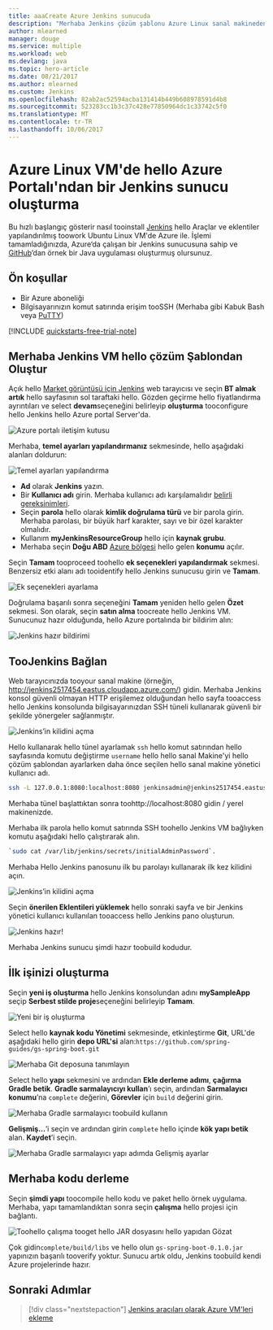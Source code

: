```yaml
---
title: aaaCreate Azure Jenkins sunucuda
description: "Merhaba Jenkins çözüm şablonu Azure Linux sanal makineden Jenkins yükleyin ve bir örnek Java uygulaması oluşturma."
author: mlearned
manager: douge
ms.service: multiple
ms.workload: web
ms.devlang: java
ms.topic: hero-article
ms.date: 08/21/2017
ms.author: mlearned
ms.custom: Jenkins
ms.openlocfilehash: 82ab2ac52594acba131414b449b608978591d4b8
ms.sourcegitcommit: 523283cc1b3c37c428e77850964dc1c33742c5f0
ms.translationtype: MT
ms.contentlocale: tr-TR
ms.lasthandoff: 10/06/2017
---
```

# <a name="create-a-jenkins-server-on-an-azure-linux-vm-from-hello-azure-portal"></a>Azure Linux VM'de hello Azure Portalı'ndan bir Jenkins sunucu oluşturma

Bu hızlı başlangıç gösterir nasıl tooinstall [Jenkins](https://jenkins.io) hello Araçlar ve eklentiler yapılandırılmış toowork Ubuntu Linux VM'de Azure ile. İşlemi tamamladığınızda, Azure‘da çalışan bir Jenkins sunucusuna sahip ve [GitHub](https://github.com)’dan örnek bir Java uygulaması oluşturmuş olursunuz.

## <a name="prerequisites"></a>Ön koşullar

* Bir Azure aboneliği
* Bilgisayarınızın komut satırında erişim tooSSH (Merhaba gibi Kabuk Bash veya [PuTTY](http://www.putty.org/))

[!INCLUDE [quickstarts-free-trial-note](../../includes/quickstarts-free-trial-note.md)]

## <a name="create-hello-jenkins-vm-from-hello-solution-template"></a>Merhaba Jenkins VM hello çözüm Şablondan Oluştur

Açık hello [Market görüntüsü için Jenkins](https://azuremarketplace.microsoft.com/marketplace/apps/azure-oss.jenkins?tab=Overview) web tarayıcısı ve seçin **BT almak artık** hello sayfasının sol taraftaki hello. Gözden geçirme hello fiyatlandırma ayrıntıları ve select **devam**seçeneğini belirleyip **oluşturma** tooconfigure hello Jenkins hello Azure portal Server'da. 
   
![Azure portalı iletişim kutusu](./media/install-jenkins-solution-template/ap-create.png)

Merhaba, **temel ayarları yapılandırmanız** sekmesinde, hello aşağıdaki alanları doldurun:

![Temel ayarları yapılandırma](./media/install-jenkins-solution-template/ap-basic.png)

* **Ad** olarak **Jenkins** yazın.
* Bir **Kullanıcı adı** girin. Merhaba kullanıcı adı karşılamalıdır [belirli gereksinimleri](/azure/virtual-machines/linux/faq#what-are-the-username-requirements-when-creating-a-vm).
* Seçin **parola** hello olarak **kimlik doğrulama türü** ve bir parola girin. Merhaba parolası, bir büyük harf karakter, sayı ve bir özel karakter olmalıdır.
* Kullanım **myJenkinsResourceGroup** hello için **kaynak grubu**.
* Merhaba seçin **Doğu ABD** [Azure bölgesi](https://azure.microsoft.com/regions/) hello gelen **konumu** açılır.

Seçin **Tamam** tooproceed toohello **ek seçenekleri yapılandırmak** sekmesi. Benzersiz etki alanı adı tooidentify hello Jenkins sunucusu girin ve **Tamam**.

![Ek seçenekleri ayarlama](./media/install-jenkins-solution-template/ap-addtional.png)  

 Doğrulama başarılı sonra seçeneğini **Tamam** yeniden hello gelen **Özet** sekmesi. Son olarak, seçin **satın alma** toocreate hello Jenkins VM. Sunucunuz hazır olduğunda, hello Azure portalında bir bildirim alın:   

![Jenkins hazır bildirimi](./media/install-jenkins-solution-template/jenkins-deploy-notification-ready.png)

## <a name="connect-toojenkins"></a>TooJenkins Bağlan

Web tarayıcınızda tooyour sanal makine (örneğin, http://jenkins2517454.eastus.cloudapp.azure.com/) gidin. Merhaba Jenkins konsol güvenli olmayan HTTP erişilemez olduğundan hello sayfa tooaccess hello Jenkins konsolunda bilgisayarınızdan SSH tüneli kullanarak güvenli bir şekilde yönergeler sağlanmıştır.

![Jenkins’in kilidini açma](./media/install-jenkins-solution-template/jenkins-ssh-instructions.png)

Hello kullanarak hello tünel ayarlamak `ssh` hello komut satırından hello sayfasında komutu değiştirme `username` hello hello sanal Makine'yi hello çözüm şablondan ayarlarken daha önce seçilen hello sanal makine yönetici kullanıcı adı.

```bash
ssh -L 127.0.0.1:8080:localhost:8080 jenkinsadmin@jenkins2517454.eastus.cloudapp.azure.com
```

Merhaba tünel başlattıktan sonra toohttp://localhost:8080 gidin / yerel makinenizde. 

Merhaba ilk parola hello komut satırında SSH toohello Jenkins VM bağlıyken komutu aşağıdaki hello çalıştırarak alın.

```bash
`sudo cat /var/lib/jenkins/secrets/initialAdminPassword`.
```

Merhaba Hello Jenkins panosunu ilk bu parolayı kullanarak ilk kez kilidini açın.

![Jenkins’in kilidini açma](./media/install-jenkins-solution-template/jenkins-unlock.png)

Seçin **önerilen Eklentileri yüklemek** hello sonraki sayfa ve bir Jenkins yönetici kullanıcı kullanılan tooaccess hello Jenkins pano oluşturun.

![Jenkins hazır!](./media/install-jenkins-solution-template/jenkins-welcome.png)

Merhaba Jenkins sunucu şimdi hazır toobuild kodudur.

## <a name="create-your-first-job"></a>İlk işinizi oluşturma

Seçin **yeni iş oluşturma** hello Jenkins konsolundan adını **mySampleApp** seçip **Serbest stilde proje**seçeneğini belirleyip **Tamam**.

![Yeni bir iş oluşturma](./media/install-jenkins-solution-template/jenkins-new-job.png) 

Select hello **kaynak kodu Yönetimi** sekmesinde, etkinleştirme **Git**, URL'de aşağıdaki hello girin **depo URL'si** alan:`https://github.com/spring-guides/gs-spring-boot.git`

![Merhaba Git deposuna tanımlayın](./media/install-jenkins-solution-template/jenkins-job-git-configuration.png) 

Select hello **yapı** sekmesini ve ardından **Ekle derleme adımı**, **çağırma Gradle betik**. **Gradle sarmalayıcıyı kullan**’ı seçin, ardından **Sarmalayıcı konumu**’na `complete` değerini, **Görevler** için `build` değerini girin.

![Merhaba Gradle sarmalayıcı toobuild kullanın](./media/install-jenkins-solution-template/jenkins-job-gradle-config.png) 

**Gelişmiş...**’i seçin ve ardından girin `complete` hello içinde **kök yapı betik** alan. **Kaydet**’i seçin.

![Merhaba Gradle sarmalayıcı yapı adımda Gelişmiş ayarlar](./media/install-jenkins-solution-template/jenkins-job-gradle-advances.png) 

## <a name="build-hello-code"></a>Merhaba kodu derleme

Seçin **şimdi yapı** toocompile hello kodu ve paket hello örnek uygulama. Merhaba, yapı tamamlandıktan sonra seçin **çalışma** hello projesi için bağlantı.

![Toohello çalışma tooget hello JAR dosyasını hello yapıdan Gözat](./media/install-jenkins-solution-template/jenkins-access-workspace.png) 

Çok gidin`complete/build/libs` ve hello olun `gs-spring-boot-0.1.0.jar` yapınızın başarılı tooverify yoktur. Sunucu artık oldu, Jenkins toobuild kendi Azure projelerinde hazır.

## <a name="next-steps"></a>Sonraki Adımlar

> [!div class="nextstepaction"]
> [Jenkins aracıları olarak Azure VM'leri ekleme](jenkins-azure-vm-agents.md)
